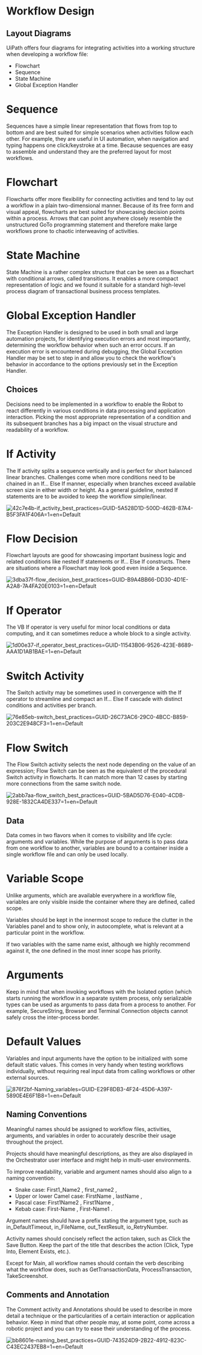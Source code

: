 ﻿# Workflow Design


## Layout Diagrams

UiPath offers four diagrams for integrating activities into a working structure when developing a workflow file:

* Flowchart
* Sequence
* State Machine
* Global Exception Handler

# Sequence

Sequences have a simple linear representation that flows from top to bottom and are best suited for simple scenarios when activities follow each other. For example, they are useful in UI automation, when navigation and typing happens one click/keystroke at a time. Because sequences are easy to assemble and understand they are the preferred layout for most workflows.

# Flowchart

Flowcharts offer more flexibility for connecting activities and tend to lay out a workflow in a plain two-dimensional manner. Because of its free form and visual appeal, flowcharts are best suited for showcasing decision points within a process. Arrows that can point anywhere closely resemble the unstructured GoTo programming statement and therefore make large workflows prone to chaotic interweaving of activities.

# State Machine

State Machine is a rather complex structure that can be seen as a flowchart with conditional arrows, called transitions. It enables a more compact representation of logic and we found it suitable for a standard high-level process diagram of transactional business process templates.

# Global Exception Handler

The Exception Handler is designed to be used in both small and large automation projects, for identifying execution errors and most importantly, determining the workflow behavior when such an error occurs. If an execution error is encountered during debugging, the Global Exception Handler may be set to step in and allow you to check the workflow's behavior in accordance to the options previously set in the Exception Handler.


## Choices

Decisions need to be implemented in a workflow to enable the Robot to react differently in various conditions in data processing and application interaction. Picking the most appropriate representation of a condition and its subsequent branches has a big impact on the visual structure and readability of a workflow.

# If Activity

The If activity splits a sequence vertically and is perfect for short balanced linear branches. Challenges come when more conditions need to be chained in an If… Else If manner, especially when branches exceed available screen size in either width or height. As a general guideline, nested If statements are to be avoided to keep the workflow simple/linear.

![42c7e4b-if_activity_best_practices=GUID-5A528D1D-500D-462B-87A4-B5F3FA1F406A=1=en=Default](/images/42c7e4b-if_activity_best_practices=GUID-5A528D1D-500D-462B-87A4-B5F3FA1F406A=1=en=Default.png)

# Flow Decision

Flowchart layouts are good for showcasing important business logic and related conditions like nested If statements or If… Else If constructs. There are situations where a Flowchart may look good even inside a Sequence.

![3dba37f-flow_decision_best_practices=GUID-B9A4BB66-DD30-4D1E-A2A8-7A4FA20E0103=1=en=Default](/images/3dba37f-flow_decision_best_practices=GUID-B9A4BB66-DD30-4D1E-A2A8-7A4FA20E0103=1=en=Default.png)

# If Operator

The VB If operator is very useful for minor local conditions or data computing, and it can sometimes reduce a whole block to a single activity.

![1d00e37-if_operator_best_practices=GUID-11543B06-9526-423E-8689-AAA1D1AB1BAE=1=en=Default](/images/1d00e37-if_operator_best_practices=GUID-11543B06-9526-423E-8689-AAA1D1AB1BAE=1=en=Default.png)

# Switch Activity

The Switch activity may be sometimes used in convergence with the If operator to streamline and compact an If… Else If cascade with distinct conditions and activities per branch.

![76e85eb-switch_best_practices=GUID-26C73AC6-29C0-4BCC-B859-203C2E948CF3=1=en=Default](/images/76e85eb-switch_best_practices=GUID-26C73AC6-29C0-4BCC-B859-203C2E948CF3=1=en=Default.png)

# Flow Switch

The Flow Switch activity selects the next node depending on the value of an expression; Flow Switch can be seen as the equivalent of the procedural Switch activity in flowcharts. It can match more than 12 cases by starting more connections from the same switch node.

![2abb7aa-flow_switch_best_practices=GUID-5BAD5D76-E040-4CDB-928E-1832CA4DE337=1=en=Default](/images/2abb7aa-flow_switch_best_practices=GUID-5BAD5D76-E040-4CDB-928E-1832CA4DE337=1=en=Default.png)


## Data

Data comes in two flavors when it comes to visibility and life cycle: arguments and variables. While the purpose of arguments is to pass data from one workflow to another, variables are bound to a container inside a single workflow file and can only be used locally.

# Variable Scope

Unlike arguments, which are available everywhere in a workflow file, variables are only visible inside the container where they are defined, called scope.

Variables should be kept in the innermost scope to reduce the clutter in the Variables panel and to show only, in autocomplete, what is relevant at a particular point in the workflow.

If two variables with the same name exist, although we highly recommend against it, the one defined in the most inner scope has priority.

# Arguments

Keep in mind that when invoking workflows with the Isolated option (which starts running the workflow in a separate system process, only serializable types can be used as arguments to pass data from a process to another. For example, SecureString, Browser and Terminal Connection objects cannot safely cross the inter-process border.

# Default Values

Variables and input arguments have the option to be initialized with some default static values. This comes in very handy when testing workflows individually, without requiring real input data from calling workflows or other external sources.

![876f2bf-Naming_variables=GUID-E29F8DB3-4F24-45D6-A397-5890E4E6F1B8=1=en=Default](/images/876f2bf-Naming_variables=GUID-E29F8DB3-4F24-45D6-A397-5890E4E6F1B8=1=en=Default.png)


## Naming Conventions

Meaningful names should be assigned to workflow files, activities, arguments, and variables in order to accurately describe their usage throughout the project.

Projects should have meaningful descriptions, as they are also displayed in the Orchestrator user interface and might help in multi-user environments.

To improve readability, variable and argument names should also align to a naming convention:

* Snake case: First1_Name2 , first_name2 ,
* Upper or lower Camel case: FirstName , lastName ,
* Pascal case: First1Name2 , First1Name ,
* Kebab case: First-Name , First-Name1 .

Argument names should have a prefix stating the argument type, such as in_DefaultTimeout, in_FileName, out_TextResult, io_RetryNumber.

Activity names should concisely reflect the action taken, such as Click the Save Button. Keep the part of the title that describes the action (Click, Type Into, Element Exists, etc.).

Except for Main, all workflow names should contain the verb describing what the workflow does, such as GetTransactionData, ProcessTransaction, TakeScreenshot.


## Comments and Annotation

The Comment activity and Annotations should be used to describe in more detail a technique or the particularities of a certain interaction or application behavior. Keep in mind that other people may, at some point, come across a robotic project and you can try to ease their understanding of the process.

![bb8601e-naming_best_practices=GUID-743524D9-2B22-4912-823C-C43EC2437EB8=1=en=Default](/images/bb8601e-naming_best_practices=GUID-743524D9-2B22-4912-823C-C43EC2437EB8=1=en=Default.png)

